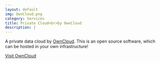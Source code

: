 ```yaml
---
layout: default
img: OwnCloud.png
category: Services
title: Private Cloud<br>by OwnCloud
description: |
---
```

  A private data cloud by [OwnCloud](http://owncloud.com/). This is an open source software, which can be hosted in your own infrastructure!
  
<a href="http://OwnCloud.ramsada.io/" class="btn btn-primary btn-lg"><span class="network-name">Visit OwnCloud</span></a>					